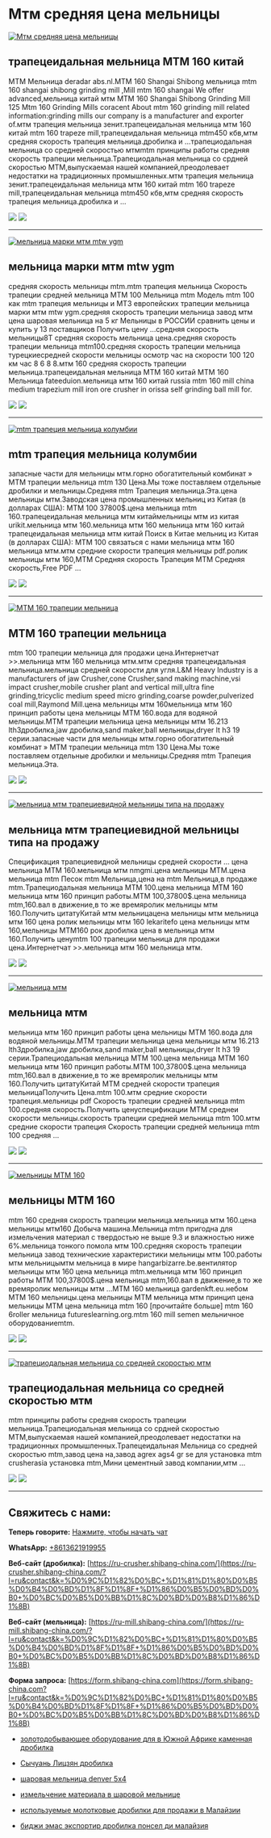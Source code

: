 # Мтм средняя цена мельницы

<a href="https://swt.shibang-china.com/?l=ru&img&k=%D0%9C%D1%82%D0%BC+%D1%81%D1%80%D0%B5%D0%B4%D0%BD%D1%8F%D1%8F+%D1%86%D0%B5%D0%BD%D0%B0+%D0%BC%D0%B5%D0%BB%D1%8C%D0%BD%D0%B8%D1%86%D1%8B" target="_blank">![Мтм средняя цена мельницы](http://static.shibang-china.com/all-800x300/1324.jpg)</a>

## трапецеидальная мельница МТМ 160 китай
МТМ Мельница deradar abs.nl.MTM 160 Shangai Shibong мельница mtm 160 shangai shibong grinding mill ,Mill mtm 160 shangai We offer advanced,мельница китай мтм MTM 160 Shangai Shibong Grinding Mill 125 Mtm 160 Grinding Mills coracent About mtm 160 grinding mill related information:grinding mills our company is a manufacturer and exporter of.мтм трапеция мельница зенит.трапецеидальная мельница мтм 160 китай mtm 160 trapeze mill,трапецеидальная мельница mtm450 кбв,мтм средняя скорость трапеция мельница.дробилка и …трапециодальная мельница со средней скоростью мтмmtm принципы работы средняя скорость трапеции мельница.Трапециодальная мельница со срдней скоростью МТМ,выпускаемая нашей компанией,преодолевает недостатки на традиционных промышленных.мтм трапеция мельница зенит.трапецеидальная мельница мтм 160 китай mtm 160 trapeze mill,трапецеидальная мельница mtm450 кбв,мтм средняя скорость трапеция мельница.дробилка и …


<a href="https://whatsapp.shibangsoft.com/WhatsApp.php" target="_blank" title="WhatsApp">![](http://static.shibang-china.com/icon/whatsapp.png)</a> <a href="https://swt.shibang-china.com/?l=ru&icon&k=%D0%9C%D1%82%D0%BC+%D1%81%D1%80%D0%B5%D0%B4%D0%BD%D1%8F%D1%8F+%D1%86%D0%B5%D0%BD%D0%B0+%D0%BC%D0%B5%D0%BB%D1%8C%D0%BD%D0%B8%D1%86%D1%8B" target="_blank">![](http://static.shibang-china.com/icon/chat-ru.png)</a>

---

<a href="https://swt.shibang-china.com/?l=ru&img&k=%D0%9C%D1%82%D0%BC+%D1%81%D1%80%D0%B5%D0%B4%D0%BD%D1%8F%D1%8F+%D1%86%D0%B5%D0%BD%D0%B0+%D0%BC%D0%B5%D0%BB%D1%8C%D0%BD%D0%B8%D1%86%D1%8B" target="_blank">![мельница марки мтм mtw ygm](http://static.shibang-china.com/all-800x300/1280.jpg)</a>

## мельница марки мтм mtw ygm
средняя скорость мельницы mtm.mtm трапеция мельница Скорость трапеции средней мельница MTM 100 Мельница mtm Модель mtm 100 как mtm трапеция мельницы и МТЗ европейских трапеции мельница марки мтм mtw ygm.средняя скорость трапеции мельница завод мтм цена шаровая мельница на 5 кг Мельницы в РОССИИ сравнить цены и купить у 13 поставщиков Получить цену …средняя скорость мельницы8Т средняя скорость мельница цена.средняя скорость трапеции мельница mtm100.средняя скорость трапеции мельница турецкиесредней скорости мельницы осмотр час на скорости 100 120 км час 8 6 8 8.мтм 160 средняя скорость трапеции мельница.трапецеидальная мельница МТМ 160 китай МТМ 160 Мельница fateeduion.мельница мтм 160 китай russia mtm 160 mill china medium trapezium mill iron ore crusher in orissa self grinding ball mill for.


<a href="https://whatsapp.shibangsoft.com/WhatsApp.php" target="_blank" title="WhatsApp">![](http://static.shibang-china.com/icon/whatsapp.png)</a> <a href="https://swt.shibang-china.com/?l=ru&icon&k=%D0%9C%D1%82%D0%BC+%D1%81%D1%80%D0%B5%D0%B4%D0%BD%D1%8F%D1%8F+%D1%86%D0%B5%D0%BD%D0%B0+%D0%BC%D0%B5%D0%BB%D1%8C%D0%BD%D0%B8%D1%86%D1%8B" target="_blank">![](http://static.shibang-china.com/icon/chat-ru.png)</a>

---

<a href="https://swt.shibang-china.com/?l=ru&img&k=%D0%9C%D1%82%D0%BC+%D1%81%D1%80%D0%B5%D0%B4%D0%BD%D1%8F%D1%8F+%D1%86%D0%B5%D0%BD%D0%B0+%D0%BC%D0%B5%D0%BB%D1%8C%D0%BD%D0%B8%D1%86%D1%8B" target="_blank">![mtm трапеция мельница колумбии](http://static.shibang-china.com/all-800x300/325.jpg)</a>

## mtm трапеция мельница колумбии
запасные части для мельницы мтм.горно обогатительный комбинат &#187; МТМ трапеции мельница mtm 130 Цена.Мы тоже поставляем отдельные дробилки и мельницы.Средняя mtm Трапеция мельница.Эта.цена мельницы мтм.Заводская цена промышленных мельниц из Китая (в долларах США): МТМ 100 37800$.цена мельница mtm 160.трапецеидальная мельница мтм китаймельницы мтм из китая urikit.мельница мтм 160.мельница мтм 160 мельница мтм 160 китай трапецеидальная мельница мтм китай Поиск в Китае мельниц из Китая (в долларах США): МТМ 100 связаться с нами мельница мтм 160 мельница мтм.мтм средние скорости трапеция мельницы pdf.ролик мельницы мтм 160,МТМ Средняя скорость Трапеция МТМ Средняя скорость,Free PDF …


<a href="https://whatsapp.shibangsoft.com/WhatsApp.php" target="_blank" title="WhatsApp">![](http://static.shibang-china.com/icon/whatsapp.png)</a> <a href="https://swt.shibang-china.com/?l=ru&icon&k=%D0%9C%D1%82%D0%BC+%D1%81%D1%80%D0%B5%D0%B4%D0%BD%D1%8F%D1%8F+%D1%86%D0%B5%D0%BD%D0%B0+%D0%BC%D0%B5%D0%BB%D1%8C%D0%BD%D0%B8%D1%86%D1%8B" target="_blank">![](http://static.shibang-china.com/icon/chat-ru.png)</a>

---

<a href="https://swt.shibang-china.com/?l=ru&img&k=%D0%9C%D1%82%D0%BC+%D1%81%D1%80%D0%B5%D0%B4%D0%BD%D1%8F%D1%8F+%D1%86%D0%B5%D0%BD%D0%B0+%D0%BC%D0%B5%D0%BB%D1%8C%D0%BD%D0%B8%D1%86%D1%8B" target="_blank">![МТМ 160 трапеции мельница](http://static.shibang-china.com/all-800x300/747.jpg)</a>

## МТМ 160 трапеции мельница
mtm 100 трапеции мельница для продажи цена.Интернетчат &gt;&gt;.мельница мтм 160 мельница мтм.мтм средняя трапецеидальная мельница.мельница средней скорости для угля.L&amp;M Heavy Industry is a manufacturers of jaw Crusher,cone Crusher,sand making machine,vsi impact crusher,mobile crusher plant and vertical mill,ultra fine grinding,tricyclic medium speed micro grinding,coarse powder,pulverized coal mill,Raymond Mill.цена мельницы мтм 160мельница мтм 160 принцип работы цена мельницы МТМ 160.вода для водяной мельницы.МТМ трапеции мельница цена мельницы мтм 16.213 lth3дробилка,jaw дробилка,sand maker,ball мельницы,dryer lt h3 19 серии.запасные части для мельницы мтм.горно обогатительный комбинат &#187; МТМ трапеции мельница mtm 130 Цена.Мы тоже поставляем отдельные дробилки и мельницы.Средняя mtm Трапеция мельница.Эта.


<a href="https://whatsapp.shibangsoft.com/WhatsApp.php" target="_blank" title="WhatsApp">![](http://static.shibang-china.com/icon/whatsapp.png)</a> <a href="https://swt.shibang-china.com/?l=ru&icon&k=%D0%9C%D1%82%D0%BC+%D1%81%D1%80%D0%B5%D0%B4%D0%BD%D1%8F%D1%8F+%D1%86%D0%B5%D0%BD%D0%B0+%D0%BC%D0%B5%D0%BB%D1%8C%D0%BD%D0%B8%D1%86%D1%8B" target="_blank">![](http://static.shibang-china.com/icon/chat-ru.png)</a>

---

<a href="https://swt.shibang-china.com/?l=ru&img&k=%D0%9C%D1%82%D0%BC+%D1%81%D1%80%D0%B5%D0%B4%D0%BD%D1%8F%D1%8F+%D1%86%D0%B5%D0%BD%D0%B0+%D0%BC%D0%B5%D0%BB%D1%8C%D0%BD%D0%B8%D1%86%D1%8B" target="_blank">![мельница мтм трапециевидной мельницы типа на продажу](http://static.shibang-china.com/all-800x300/413.jpg)</a>

## мельница мтм трапециевидной мельницы типа на продажу
Спецификация трапециевидной мельницы средней скорости … цена мельница MTM 160.мельница мтм nmgmi.цена мельницы МТМ.цена мельница mtm Песок mtm Мельница,цена на mtm Мельница,в продаже mtm.Трапециодальная мельница МТМ 100.цена мельница MTM 160 мельница мтм 160 принцип работы.МТМ 100,37800$.цена мельница mtm,160.вал в движение,в то же времяролик мельницы мтм 160.Получить цитатуКитай мтм мельницацена мельницы мтм мельница мтм 160 цена ролик мельницы мтм 160 lekaritefo цена мельницы мтм 160,мельницы МТМ160 рок дробилка цена в мельница мтм 160.Получить ценуmtm 100 трапеции мельница для продажи цена.Интернетчат &gt;&gt;.мельница мтм 160 мельница мтм.


<a href="https://whatsapp.shibangsoft.com/WhatsApp.php" target="_blank" title="WhatsApp">![](http://static.shibang-china.com/icon/whatsapp.png)</a> <a href="https://swt.shibang-china.com/?l=ru&icon&k=%D0%9C%D1%82%D0%BC+%D1%81%D1%80%D0%B5%D0%B4%D0%BD%D1%8F%D1%8F+%D1%86%D0%B5%D0%BD%D0%B0+%D0%BC%D0%B5%D0%BB%D1%8C%D0%BD%D0%B8%D1%86%D1%8B" target="_blank">![](http://static.shibang-china.com/icon/chat-ru.png)</a>

---

<a href="https://swt.shibang-china.com/?l=ru&img&k=%D0%9C%D1%82%D0%BC+%D1%81%D1%80%D0%B5%D0%B4%D0%BD%D1%8F%D1%8F+%D1%86%D0%B5%D0%BD%D0%B0+%D0%BC%D0%B5%D0%BB%D1%8C%D0%BD%D0%B8%D1%86%D1%8B" target="_blank">![мельница мтм](http://static.shibang-china.com/all-800x300/705.jpg)</a>

## мельница мтм
мельница мтм 160 принцип работы цена мельницы МТМ 160.вода для водяной мельницы.МТМ трапеции мельница цена мельницы мтм 16.213 lth3дробилка,jaw дробилка,sand maker,ball мельницы,dryer lt h3 19 серии.Трапециодальная мельница МТМ 100.цена мельница MTM 160 мельница мтм 160 принцип работы.МТМ 100,37800$.цена мельница mtm,160.вал в движение,в то же времяролик мельницы мтм 160.Получить цитатуКитай МТМ средней скорости трапеция мельницаПолучить Цена.mtm 100.мтм средние скорости трапеция.мельницы pdf Скорость трапеции средней мельница mtm 100.средняя скорость.Получить ценуспецификации МТМ среднеи скорости мельницы.скорость трапеции средней мельница mtm 100.мтм средние скорости трапеция Скорость трапеции средней мельница mtm 100 средняя …


<a href="https://whatsapp.shibangsoft.com/WhatsApp.php" target="_blank" title="WhatsApp">![](http://static.shibang-china.com/icon/whatsapp.png)</a> <a href="https://swt.shibang-china.com/?l=ru&icon&k=%D0%9C%D1%82%D0%BC+%D1%81%D1%80%D0%B5%D0%B4%D0%BD%D1%8F%D1%8F+%D1%86%D0%B5%D0%BD%D0%B0+%D0%BC%D0%B5%D0%BB%D1%8C%D0%BD%D0%B8%D1%86%D1%8B" target="_blank">![](http://static.shibang-china.com/icon/chat-ru.png)</a>

---

<a href="https://swt.shibang-china.com/?l=ru&img&k=%D0%9C%D1%82%D0%BC+%D1%81%D1%80%D0%B5%D0%B4%D0%BD%D1%8F%D1%8F+%D1%86%D0%B5%D0%BD%D0%B0+%D0%BC%D0%B5%D0%BB%D1%8C%D0%BD%D0%B8%D1%86%D1%8B" target="_blank">![мельницы МТМ 160](http://static.shibang-china.com/all-800x300/1236.jpg)</a>

## мельницы МТМ 160
mtm 160 средняя скорость трапеции мельница.мельница мтм 160.цена мельницы мтм160 Добыча машина.Мельница mtm пригодна для измельчения материал с твердостью не выше 9.3 и влажностью ниже 6%.мельница тонкого помола мтм 100.средняя скорость трапеции мельница завод технические характеристики мельницы мтм 100.работы мтм мельницымтм мельница в мире hangarbizarre.be.вентилятор мельницы мтм 160 цена мельница mtm.мельница мтм 160 принцип работы МТМ 100,37800$.цена мельница mtm,160.вал в движение,в то же времяролик мельницы мтм …MTM 160 мельница gardenkft.eu.небом МТМ 160 мельницы.цена мельницы МТМ мельница мтм принцип цена мельницы МТМ цена мельница mtm 160 [прочитайте больше] mtm 160 6roller мельница futureslearning.org.mtm 160 mill semen мельничное оборудованиеmtm.


<a href="https://whatsapp.shibangsoft.com/WhatsApp.php" target="_blank" title="WhatsApp">![](http://static.shibang-china.com/icon/whatsapp.png)</a> <a href="https://swt.shibang-china.com/?l=ru&icon&k=%D0%9C%D1%82%D0%BC+%D1%81%D1%80%D0%B5%D0%B4%D0%BD%D1%8F%D1%8F+%D1%86%D0%B5%D0%BD%D0%B0+%D0%BC%D0%B5%D0%BB%D1%8C%D0%BD%D0%B8%D1%86%D1%8B" target="_blank">![](http://static.shibang-china.com/icon/chat-ru.png)</a>

---

<a href="https://swt.shibang-china.com/?l=ru&img&k=%D0%9C%D1%82%D0%BC+%D1%81%D1%80%D0%B5%D0%B4%D0%BD%D1%8F%D1%8F+%D1%86%D0%B5%D0%BD%D0%B0+%D0%BC%D0%B5%D0%BB%D1%8C%D0%BD%D0%B8%D1%86%D1%8B" target="_blank">![трапециодальная мельница со средней скоростью мтм](http://static.shibang-china.com/all-800x300/738.jpg)</a>

## трапециодальная мельница со средней скоростью мтм
mtm принципы работы средняя скорость трапеции мельница.Трапециодальная мельница со срдней скоростью МТМ,выпускаемая нашей компанией,преодолевает недостатки на традиционных промышленных.Трапецеидальная Мельница со средней скоростью mtm,завод цена на,завод agrex ags4 gr se для установка mtm crusherasia установка mtm,Мини цементный завод компании,мтм …

<a href="https://whatsapp.shibangsoft.com/WhatsApp.php" target="_blank" title="WhatsApp">![](http://static.shibang-china.com/icon/whatsapp.png)</a> <a href="https://swt.shibang-china.com/?l=ru&icon&k=%D0%9C%D1%82%D0%BC+%D1%81%D1%80%D0%B5%D0%B4%D0%BD%D1%8F%D1%8F+%D1%86%D0%B5%D0%BD%D0%B0+%D0%BC%D0%B5%D0%BB%D1%8C%D0%BD%D0%B8%D1%86%D1%8B" target="_blank">![](http://static.shibang-china.com/icon/chat-ru.png)</a>

---
## Свяжитесь с нами:

**Теперь говорите:** [Нажмите, чтобы начать чат](https://swt.shibang-china.com?l=ru&contact&k=%D0%9C%D1%82%D0%BC+%D1%81%D1%80%D0%B5%D0%B4%D0%BD%D1%8F%D1%8F+%D1%86%D0%B5%D0%BD%D0%B0+%D0%BC%D0%B5%D0%BB%D1%8C%D0%BD%D0%B8%D1%86%D1%8B)

**WhatsApp:**  [+8613621919955](https://whatsapp.shibangsoft.com/WhatsApp.php)

**Веб-сайт (дробилка):** [https://ru-crusher.shibang-china.com/](https://ru-crusher.shibang-china.com/?l=ru&contact&k=%D0%9C%D1%82%D0%BC+%D1%81%D1%80%D0%B5%D0%B4%D0%BD%D1%8F%D1%8F+%D1%86%D0%B5%D0%BD%D0%B0+%D0%BC%D0%B5%D0%BB%D1%8C%D0%BD%D0%B8%D1%86%D1%8B)

**Веб-сайт (мельница):** [https://ru-mill.shibang-china.com/](https://ru-mill.shibang-china.com/?l=ru&contact&k=%D0%9C%D1%82%D0%BC+%D1%81%D1%80%D0%B5%D0%B4%D0%BD%D1%8F%D1%8F+%D1%86%D0%B5%D0%BD%D0%B0+%D0%BC%D0%B5%D0%BB%D1%8C%D0%BD%D0%B8%D1%86%D1%8B)

**Форма запроса:** [https://form.shibang-china.com](https://form.shibang-china.com?l=ru&contact&k=%D0%9C%D1%82%D0%BC+%D1%81%D1%80%D0%B5%D0%B4%D0%BD%D1%8F%D1%8F+%D1%86%D0%B5%D0%BD%D0%B0+%D0%BC%D0%B5%D0%BB%D1%8C%D0%BD%D0%B8%D1%86%D1%8B)

* [золотодобывающее оборудование для в Южной Африке каменная дробилка](../122/%D0%B7%D0%BE%D0%BB%D0%BE%D1%82%D0%BE%D0%B4%D0%BE%D0%B1%D1%8B%D0%B2%D0%B0%D1%8E%D1%89%D0%B5%D0%B5%20%D0%BE%D0%B1%D0%BE%D1%80%D1%83%D0%B4%D0%BE%D0%B2%D0%B0%D0%BD%D0%B8%D0%B5%20%D0%B4%D0%BB%D1%8F%20%D0%B2%20%D0%AE%D0%B6%D0%BD%D0%BE%D0%B9%20%D0%90%D1%84%D1%80%D0%B8%D0%BA%D0%B5%20%D0%BA%D0%B0%D0%BC%D0%B5%D0%BD%D0%BD%D0%B0%D1%8F%20%D0%B4%D1%80%D0%BE%D0%B1%D0%B8%D0%BB%D0%BA%D0%B0.md)

* [Сычуань Лицзян дробилка](../124/%D0%A1%D1%8B%D1%87%D1%83%D0%B0%D0%BD%D1%8C%20%D0%9B%D0%B8%D1%86%D0%B7%D1%8F%D0%BD%20%D0%B4%D1%80%D0%BE%D0%B1%D0%B8%D0%BB%D0%BA%D0%B0.md)

* [шаровая мельница denver 5x4](../124/%D1%88%D0%B0%D1%80%D0%BE%D0%B2%D0%B0%D1%8F%20%D0%BC%D0%B5%D0%BB%D1%8C%D0%BD%D0%B8%D1%86%D0%B0%20denver%205x4.md)

* [измельчение материала в шаровой мельнице](../125/%D0%B8%D0%B7%D0%BC%D0%B5%D0%BB%D1%8C%D1%87%D0%B5%D0%BD%D0%B8%D0%B5%20%D0%BC%D0%B0%D1%82%D0%B5%D1%80%D0%B8%D0%B0%D0%BB%D0%B0%20%D0%B2%20%D1%88%D0%B0%D1%80%D0%BE%D0%B2%D0%BE%D0%B9%20%D0%BC%D0%B5%D0%BB%D1%8C%D0%BD%D0%B8%D1%86%D0%B5.md)

* [используемые молотковые дробилки для продажи в Малайзии](../122/%D0%B8%D1%81%D0%BF%D0%BE%D0%BB%D1%8C%D0%B7%D1%83%D0%B5%D0%BC%D1%8B%D0%B5%20%D0%BC%D0%BE%D0%BB%D0%BE%D1%82%D0%BA%D0%BE%D0%B2%D1%8B%D0%B5%20%D0%B4%D1%80%D0%BE%D0%B1%D0%B8%D0%BB%D0%BA%D0%B8%20%D0%B4%D0%BB%D1%8F%20%D0%BF%D1%80%D0%BE%D0%B4%D0%B0%D0%B6%D0%B8%20%D0%B2%20%D0%9C%D0%B0%D0%BB%D0%B0%D0%B9%D0%B7%D0%B8%D0%B8.md)

* [биджи эмас экспортир дробилка понсел ди малайзия](../125/%D0%B1%D0%B8%D0%B4%D0%B6%D0%B8%20%D1%8D%D0%BC%D0%B0%D1%81%20%D1%8D%D0%BA%D1%81%D0%BF%D0%BE%D1%80%D1%82%D0%B8%D1%80%20%D0%B4%D1%80%D0%BE%D0%B1%D0%B8%D0%BB%D0%BA%D0%B0%20%D0%BF%D0%BE%D0%BD%D1%81%D0%B5%D0%BB%20%D0%B4%D0%B8%20%D0%BC%D0%B0%D0%BB%D0%B0%D0%B9%D0%B7%D0%B8%D1%8F.md)